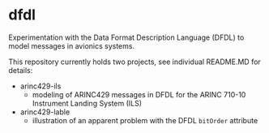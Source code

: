 # dfdl
Experimentation with the Data Format Description Language (DFDL) to model messages in avionics systems.

This repository currently holds two projects, see individual README.MD for details:

  * arinc429-ils
    * modeling of ARINC429 messages in DFDL for the ARINC 710-10 Instrument Landing System (ILS)
  * arinc429-lable
    * illustration of an apparent problem with the DFDL `bitOrder` attribute
